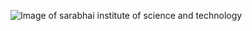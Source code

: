 ![Image of sarabhai institute of science and technology](https://octodex.github.com/images/sist.png)
